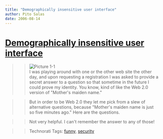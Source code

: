 ```yaml
---
title: "Demographically insensitive user interface"
author: Pito Salas
date: 2006-08-14
---
```

# [Demographically insensitive user interface](None)



>>

>> ![Picture
1-1](https://i0.wp.com/s3.media.squarespace.com/production/1075723/12829350/weblogs/images/Picture%25201-1.png?resize=320%2C160)  
> I was playing around with one or the other web site the other day, and upon
> requesting a registration I was asked to provide a secret answer to a
> question so that sometime in the future I could prove my identity. You know,
> kind of like the Web 2.0 version of "Mother's maiden name."
>>

>> But in order to be Web 2.0 they let me pick from a slew of alternative
questions, because "Mother's maiden name is just so five minutes ago." Here
are the questions.

>>

>> Not very helpful. I can't remember the answer to any of those!

>>

>> Technorati Tags: [funny](<http://www.technorati.com/tag/funny>),
[security](<http://www.technorati.com/tag/security>)


